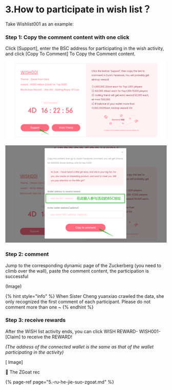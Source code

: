# 3.How to participate in wish list？

Take Wishlist001 as an example:

### Step 1: Copy the comment content with one click

Click \[Support\], enter the BSC address for participating in the wish activity, and click \[Copy To Comment\] To Copy the Comment content.

![](../../.gitbook/assets/ru-he-can-yu-xin-yuan-dan-1.png)

![](../../.gitbook/assets/ru-he-can-yu-xin-yuan-dan-2.png)

### Step 2: comment

Jump to the corresponding dynamic page of the Zuckerberg \(you need to climb over the wall\), paste the comment content, the participation is successful

\(Image\)

{% hint style="info" %}
When Sister Cheng yuanxiao crawled the data, she only recognized the first comment of each participant. Please do not comment more than one ~
{% endhint %}

### Step 3: receive rewards

After the WISH list activity ends, you can click WISH REWARD- WISH001-\[Claim\] to receive the REWARD!

_\(The address of the connected wallet is the same as that of the wallet participating in the activity\)_

\[ Image\]



📍  The ZGoat rec

{% page-ref page="5.-ru-he-jie-suo-zgoat.md" %}



